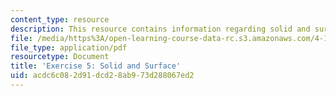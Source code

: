 ```yaml
---
content_type: resource
description: This resource contains information regarding solid and surface.
file: /media/https%3A/open-learning-course-data-rc.s3.amazonaws.com/4-105-geometric-disciplines-and-architecture-skills-reciprocal-methodologies-fall-2012/acdc6c082d91dcd28ab973d288067ed2_MIT4_105F12_ex5-solidSurf.pdf
file_type: application/pdf
resourcetype: Document
title: 'Exercise 5: Solid and Surface'
uid: acdc6c08-2d91-dcd2-8ab9-73d288067ed2
---
```

